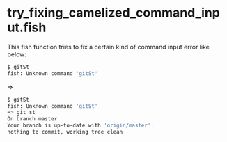 # try_fixing_camelized_command_input.fish

This fish function tries to fix a certain kind of command input error like below:

```sh
$ gitSt
fish: Unknown command 'gitSt'
```

⇒

```sh
$ gitSt
fish: Unknown command 'gitSt'
=> git st
On branch master
Your branch is up-to-date with 'origin/master'.
nothing to commit, working tree clean
```
